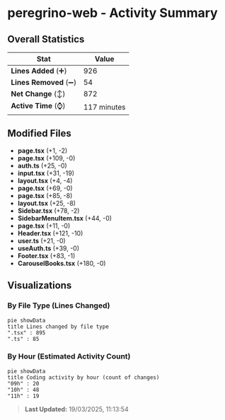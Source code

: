 # peregrino-web - Activity Summary 

## Overall Statistics

| Stat                   | Value                                                             |
| ---------------------- | ----------------------------------------------------------------- |
| **Lines Added** (➕)   | 926                                          |
| **Lines Removed** (➖) | 54                                        |
| **Net Change** (↕)    | 872                |
| **Active Time** (⌚)   | 117 minutes |


## Modified Files
- **page.tsx** (+1, -2)
- **page.tsx** (+109, -0)
- **auth.ts** (+25, -0)
- **input.tsx** (+31, -19)
- **layout.tsx** (+4, -4)
- **page.tsx** (+69, -0)
- **page.tsx** (+85, -8)
- **layout.tsx** (+25, -8)
- **Sidebar.tsx** (+78, -2)
- **SidebarMenuItem.tsx** (+44, -0)
- **page.tsx** (+11, -0)
- **Header.tsx** (+121, -10)
- **user.ts** (+21, -0)
- **useAuth.ts** (+39, -0)
- **Footer.tsx** (+83, -1)
- **CarouselBooks.tsx** (+180, -0)

## Visualizations

### By File Type (Lines Changed)

```mermaid
pie showData
title Lines changed by file type
".tsx" : 895
".ts" : 85
```

### By Hour (Estimated Activity Count)

```mermaid
pie showData
title Coding activity by hour (count of changes)
"09h" : 20
"10h" : 48
"11h" : 19
```


> **Last Updated:** 19/03/2025, 11:13:54